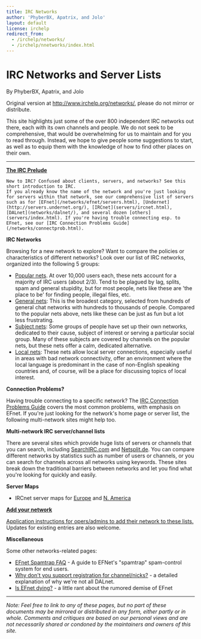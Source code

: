 ```yaml
---
title: IRC Networks
author: 'PhyberBX, Apatrix, and Jolo'
layout: default
license: irchelp
redirect_from:
  - /irchelp/networks/
  - /irchelp/nnetworks/index.html
---
```


# IRC Networks and Server Lists

By PhyberBX, Apatrix, and Jolo

Original version at <http://www.irchelp.org/networks/>, please do not mirror or distribute.

This site highlights just some of the over 800 independent IRC networks out there, each with its own channels and people. We do not seek to be comprehensive, that would be overwhelming for us to maintain and for you to read through. Instead, we hope to give people some suggestions to start, as well as to equip them with the knowledge of how to find other places on their own.

--------------------------------------------------------------------------------

**[The IRC Prelude](http://www.irchelp.org/irchelp/new2irc.html)**

```
New to IRC? Confused about clients, servers, and networks? See this short introduction to IRC.
If you already know the name of the network and you're just looking for servers within that network, see our comprehensive list of servers such as for [EFnet](/networks/efnet/servers.html), [Undernet](http://servers.undernet.org/), [IRCnet](servers/ircnet.html), [DALnet](networks/dalnet/), and several dozen [others](servers/index.html). If you're having trouble connecting esp. to EFnet, see our [IRC Connection Problems Guide](/networks/connectprob.html).
```

**IRC Networks**

Browsing for a new network to explore? Want to compare the policies or characteristics of different networks? Look over our list of IRC networks, organized into the following 5 groups:

- [Popular nets](/networks/popular.html). At over 10,000 users each, these nets account for a majority of IRC users (about 2/3). Tend to be plagued by lag, splits, spam and general stupidity, but for most people, nets like these are 'the place to be' for finding people, illegal files, etc.
- [General nets](/networks/general.html): This is the broadest category, selected from hundreds of general chat networks with hundreds to thousands of people. Compared to the popular nets above, nets like these can be just as fun but a lot less frustrating.
- [Subject nets](/networks/topical.html): Some groups of people have set up their own networks, dedicated to their cause, subject of interest or serving a particular social group. Many of these subjects are covered by channels on the popular nets, but these nets offer a calm, dedicated alternative.
- [Local nets](networks/regional.html): These nets allow local server connections, especially useful in areas with bad network connectivity, offer an environment where the local language is predominant in the case of non-English speaking countries and, of course, will be a place for discussing topics of local interest.

**Connection Problems?**

Having trouble connecting to a specific network? The [IRC Connection Problems Guide](networks/connectprob.html) covers the most common problems, with emphasis on EFnet. If you're just looking for the network's home page or server list, the following multi-network sites might help too.

**Multi-network IRC server/channel lists**

There are several sites which provide huge lists of servers or channels that you can search, including [SearchIRC.com](http://searchirc.com/networks.php) and [Netsplit.de](http://irc.netsplit.de/networks/). You can compare different networks by statistics such as number of users or channels, or you can search for channels across all networks using keywords. These sites break down the traditional barriers between networks and let you find what you're looking for quickly and easily.

**Server Maps**

- IRCnet server maps for [Europe](http://www.ludd.luth.se/irc/map.html) and [N. America](http://www.ludd.luth.se/irc/usmap.html)

**[Add your network](addreq.html)**

[Application instructions for opers/admins to add their network to these lists.](/networksaddreq.html) Updates for existing entries are also welcome.

**Miscellaneous**

Some other networks-related pages:

- [EFnet Spamtrap FAQ](networks/efnet/spamtrap.html) - A guide to EFNet's "spamtrap" spam-control system for end users.
- [Why don't you support registration for channel/nicks?](/networks/noserv.html) - a detailed explanation of why we're not all DALnet.
- [Is EFnet dying?](/networks/efnet/efnetsux.html) - a little rant about the rumored demise of EFnet

--------------------------------------------------------------------------------

_Note: Feel free to link to any of these pages, but no part of these documents may be mirrored or distributed in any form, either partly or in whole. Comments and critiques are based on our personal views and are not necessarily shared or condoned by the maintainers and owners of this site._
